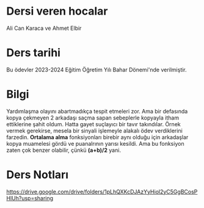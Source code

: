 # Dersi veren hocalar
Ali Can Karaca ve Ahmet Elbir
# Ders tarihi
Bu ödevler 2023-2024 Eğitim Öğretim Yılı Bahar Dönemi'nde verilmiştir.
# Bilgi
Yardımlaşma olayını abartmadıkça tespit etmeleri zor. Ama bir defasında kopya çekmeyen 2 arkadaşı saçma sapan sebeplerle kopyayla itham ettiklerine şahit oldum. Hatta gayet suçlayıcı bir tavır takındılar. Örnek vermek gerekirse, mesela bir sinyali işlemeyle alakalı ödev verdiklerini farzedin. **Ortalama alma** fonksiyonları birebir aynı olduğu için arkadaşlar kopya muamelesi gördü ve puanalrının yarısı kesildi. Ama bu fonksiyon zaten çok benzer olabilir, çünkü **(a+b)/2** yani.

# Ders Notları  
https://drive.google.com/drive/folders/1pLhQXKcDJAzYyHiol2yC5GgBCosPHlUh?usp=sharing
